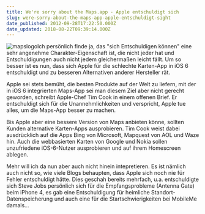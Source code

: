 ```yaml
---
title: We're sorry about the Maps.app - Apple entschuldigt sich
slug: were-sorry-about-the-maps-app-apple-entschuldigt-sight
date_published: 2012-09-28T17:22:50.000Z
date_updated: 2018-08-22T09:39:14.000Z
---
```


![mapslogo](//picdump.thafaker.de/2012/06/mapslogo-100x100.jpg)Ich persönlich finde ja, das "sich Entschuldigen können" eine sehr angenehme Charakter-Eigenschaft ist, die nicht jeder hat und Entschuldigungen auch nicht jedem gleichermaßen leicht fällt. Um so besser ist es nun, dass sich Apple für die schlechte Karten-App in iOS 6 entschuldigt und zu besseren Alternativen anderer Hersteller rät. 

Apple sei stets bemüht, die besten Produkte auf der Welt zu liefern, mit der in iOS 6 integrierten Maps-App sei man diesem Ziel aber nicht gerecht geworden, schreibt Apple-Chef Tim Cook in einem offenen Brief. Er entschuldigt sich für die Unannehmlichkeiten und verspricht, Apple tue alles, um die Maps-App besser zu machen.

Bis Apple aber eine bessere Version von Maps anbieten könne, sollten Kunden alternative Karten-Apps ausprobieren. Tim Cook weist dabei ausdrücklich auf die Apps Bing von Microsoft, Mapquest von AOL und Waze hin. Auch die webbasierten Karten von Google und Nokia sollen unzufriedene iOS-6-Nutzer ausprobieren und auf ihrem Homescreen ablegen.

Mehr will ich da nun aber auch nicht hinein intepretieren. Es ist nämlich auch nicht so, wie viele Blogs behaupten, dass Apple sich noch nie für Fehler entschuldigt hätte. Dies geschah bereits mehrfach, u.a. entschuldigte sich Steve Jobs persönlich sich für die Empfangsprobleme (Antenna Gate) beim iPhone 4, es gab eine Entschuldigung für heimliche Standort-Datenspeicherung und auch eine für die Startschwierigkeiten bei MobileMe damals…
